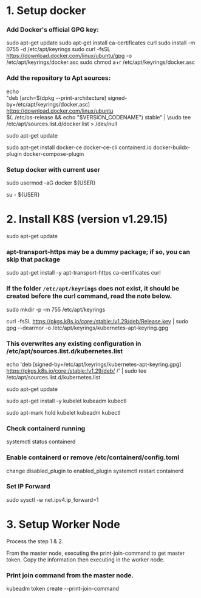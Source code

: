 # 1. Setup docker 
### Add Docker's official GPG key:
sudo apt-get update
sudo apt-get install ca-certificates curl
sudo install -m 0755 -d /etc/apt/keyrings
sudo curl -fsSL https://download.docker.com/linux/ubuntu/gpg -o /etc/apt/keyrings/docker.asc
sudo chmod a+r /etc/apt/keyrings/docker.asc


### Add the repository to Apt sources:
echo \
  "deb [arch=$(dpkg --print-architecture) signed-by=/etc/apt/keyrings/docker.asc] https://download.docker.com/linux/ubuntu \
  $(. /etc/os-release && echo "$VERSION_CODENAME") stable" | 
  \sudo tee /etc/apt/sources.list.d/docker.list > /dev/null 

sudo apt-get update


sudo apt-get install docker-ce docker-ce-cli containerd.io docker-buildx-plugin docker-compose-plugin


### Setup docker with current user
sudo usermod -aG docker ${USER}

su - ${USER}


# 2. Install K8S (version v1.29.15)
sudo apt-get update
### apt-transport-https may be a dummy package; if so, you can skip that package
sudo apt-get install -y apt-transport-https ca-certificates curl

### If the folder `/etc/apt/keyrings` does not exist, it should be created before the curl command, read the note below.
sudo mkdir -p -m 755 /etc/apt/keyrings

curl -fsSL https://pkgs.k8s.io/core:/stable:/v1.29/deb/Release.key | sudo gpg --dearmor -o /etc/apt/keyrings/kubernetes-apt-keyring.gpg

### This overwrites any existing configuration in /etc/apt/sources.list.d/kubernetes.list
echo 'deb [signed-by=/etc/apt/keyrings/kubernetes-apt-keyring.gpg] https://pkgs.k8s.io/core:/stable:/v1.29/deb/ /' | sudo tee /etc/apt/sources.list.d/kubernetes.list

sudo apt-get update

sudo apt-get install -y kubelet kubeadm kubectl

sudo apt-mark hold kubelet kubeadm kubectl

### Check containerd running
systemctl status containerd

### Enable containerd or remove /etc/containerd/config.toml
change disabled_plugin to enabled_plugin
systemctl restart containerd

### Set IP Forward
sudo sysctl -w net.ipv4.ip_forward=1

# 3. Setup Worker Node
Process the step 1 & 2.

From the master node, executing the print-join-command to get master token. Copy the information then executing in the worker node.

### Print join command from the master node.
kubeadm token create  --print-join-command